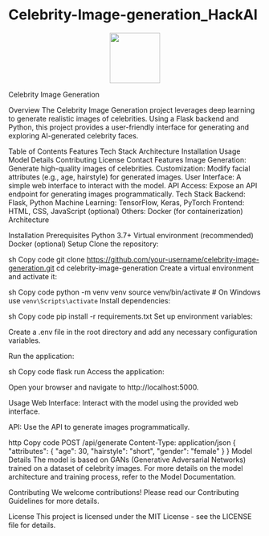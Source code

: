 # Celebrity-Image-generation_HackAI

<p align="center">
  <img src="https://cdn-icons-png.flaticon.com/512/6295/6295417.png" width="100" />

Celebrity Image Generation
 <!-- Optional: Add a banner image -->

Overview
The Celebrity Image Generation project leverages deep learning to generate realistic images of celebrities. Using a Flask backend and Python, this project provides a user-friendly interface for generating and exploring AI-generated celebrity faces.

Table of Contents
Features
Tech Stack
Architecture
Installation
Usage
Model Details
Contributing
License
Contact
Features
Image Generation: Generate high-quality images of celebrities.
Customization: Modify facial attributes (e.g., age, hairstyle) for generated images.
User Interface: A simple web interface to interact with the model.
API Access: Expose an API endpoint for generating images programmatically.
Tech Stack
Backend: Flask, Python
Machine Learning: TensorFlow, Keras, PyTorch
Frontend: HTML, CSS, JavaScript (optional)
Others: Docker (for containerization)
Architecture
 <!-- Optional: Add an architecture diagram -->

Installation
Prerequisites
Python 3.7+
Virtual environment (recommended)
Docker (optional)
Setup
Clone the repository:

sh
Copy code
git clone https://github.com/your-username/celebrity-image-generation.git
cd celebrity-image-generation
Create a virtual environment and activate it:

sh
Copy code
python -m venv venv
source venv/bin/activate   # On Windows use `venv\Scripts\activate`
Install dependencies:

sh
Copy code
pip install -r requirements.txt
Set up environment variables:

Create a .env file in the root directory and add any necessary configuration variables.

Run the application:

sh
Copy code
flask run
Access the application:

Open your browser and navigate to http://localhost:5000.

Usage
Web Interface: Interact with the model using the provided web interface.

API: Use the API to generate images programmatically.

http
Copy code
POST /api/generate
Content-Type: application/json
{
    "attributes": {
        "age": 30,
        "hairstyle": "short",
        "gender": "female"
    }
}
Model Details
The model is based on GANs (Generative Adversarial Networks) trained on a dataset of celebrity images. For more details on the model architecture and training process, refer to the Model Documentation.

Contributing
We welcome contributions! Please read our Contributing Guidelines for more details.

License
This project is licensed under the MIT License - see the LICENSE file for details.

